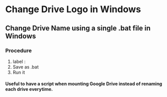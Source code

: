 # Change Drive Logo in Windows

## Change Drive Name using a single .bat file in Windows
### Procedure
1. label <Drive Letter>: <Drive Name>
2. Save as .bat
3. Run it

#### Useful to have a script when mounting Google Drive instead of renaming each drive everytime.
